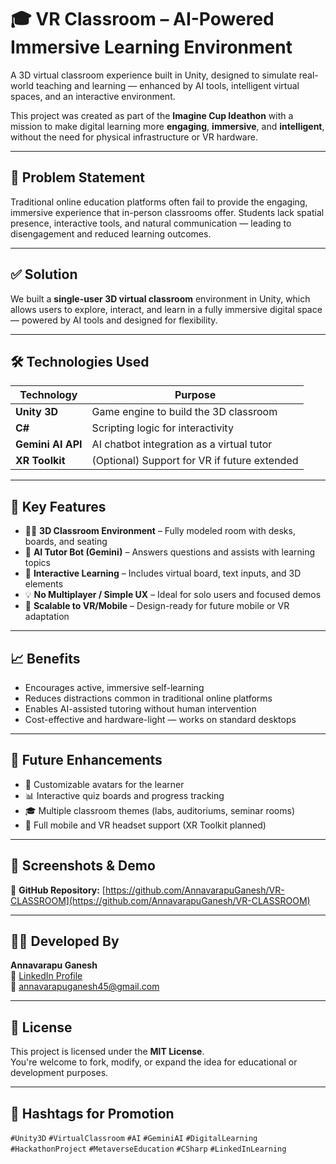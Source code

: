 # 🎓 VR Classroom – AI-Powered Immersive Learning Environment

A 3D virtual classroom experience built in Unity, designed to simulate real-world teaching and learning — enhanced by AI tools, intelligent virtual spaces, and an interactive environment.

This project was created as part of the **Imagine Cup Ideathon** with a mission to make digital learning more **engaging**, **immersive**, and **intelligent**, without the need for physical infrastructure or VR hardware.

---

## 🧩 Problem Statement

Traditional online education platforms often fail to provide the engaging, immersive experience that in-person classrooms offer. Students lack spatial presence, interactive tools, and natural communication — leading to disengagement and reduced learning outcomes.

---

## ✅ Solution

We built a **single-user 3D virtual classroom** environment in Unity, which allows users to explore, interact, and learn in a fully immersive digital space — powered by AI tools and designed for flexibility.

---

## 🛠️ Technologies Used

| Technology       | Purpose                                      |
|------------------|----------------------------------------------|
| **Unity 3D**      | Game engine to build the 3D classroom         |
| **C#**            | Scripting logic for interactivity             |
| **Gemini AI API** | AI chatbot integration as a virtual tutor     |
| **XR Toolkit**    | (Optional) Support for VR if future extended  |

---

## 🌟 Key Features

- 👨‍🏫 **3D Classroom Environment** – Fully modeled room with desks, boards, and seating
- 🤖 **AI Tutor Bot (Gemini)** – Answers questions and assists with learning topics
- 🧠 **Interactive Learning** – Includes virtual board, text inputs, and 3D elements
- 💡 **No Multiplayer / Simple UX** – Ideal for solo users and focused demos
- 📱 **Scalable to VR/Mobile** – Design-ready for future mobile or VR adaptation

---

## 📈 Benefits

- Encourages active, immersive self-learning  
- Reduces distractions common in traditional online platforms  
- Enables AI-assisted tutoring without human intervention  
- Cost-effective and hardware-light — works on standard desktops

---

## 🔮 Future Enhancements

- 🧍 Customizable avatars for the learner  
- 📊 Interactive quiz boards and progress tracking  
- 🎓 Multiple classroom themes (labs, auditoriums, seminar rooms)  
- 📱 Full mobile and VR headset support (XR Toolkit planned)

---

## 📸 Screenshots & Demo


📁 **GitHub Repository:** [https://github.com/AnnavarapuGanesh/VR-CLASSROOM](https://github.com/AnnavarapuGanesh/VR-CLASSROOM)

---

## 👨‍💻 Developed By

**Annavarapu Ganesh**  
🔗 [LinkedIn Profile](https://www.linkedin.com/in/annavarapu-ganesh-4159732a5)  
📧 annavarapuganesh45@gmail.com

---

## 📜 License

This project is licensed under the **MIT License**.  
You're welcome to fork, modify, or expand the idea for educational or development purposes.

---

## 🔖 Hashtags for Promotion

`#Unity3D` `#VirtualClassroom` `#AI` `#GeminiAI` `#DigitalLearning`  
`#HackathonProject` `#MetaverseEducation` `#CSharp` `#LinkedInLearning`
